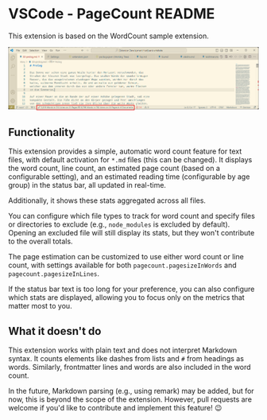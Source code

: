 # VSCode - PageCount README

This extension is based on the WordCount sample extension.

![Screenshot](images/Screenshot.png)

## Functionality

This extension provides a simple, automatic word count feature for text files, with default activation for `*.md` files (this can be changed). It displays the word count, line count, an estimated page count (based on a configurable setting), and an estimated reading time (configurable by age group) in the status bar, all updated in real-time.

Additionally, it shows these stats aggregated across all files.

You can configure which file types to track for word count and specify files or directories to exclude (e.g., `node_modules` is excluded by default). Opening an excluded file will still display its stats, but they won't contribute to the overall totals.

The page estimation can be customized to use either word count or line count, with settings available for both `pagecount.pagesizeInWords` and `pagecount.pagesizeInLines`.

If the status bar text is too long for your preference, you can also configure which stats are displayed, allowing you to focus only on the metrics that matter most to you.

## What it doesn't do

This extension works with plain text and does not interpret Markdown syntax. It counts elements like dashes from lists and `#` from headings as words. Similarly, frontmatter lines and words are also included in the word count.

In the future, Markdown parsing (e.g., using remark) may be added, but for now, this is beyond the scope of the extension. However, pull requests are welcome if you'd like to contribute and implement this feature! 😉
